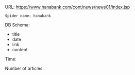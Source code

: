 URL: https://www.hanabank.com/cont/news/news01/index.jsp

    Spider name: hanabank

DB Schema:
- title
- date
- link
- content

Time:

Number of articles:


